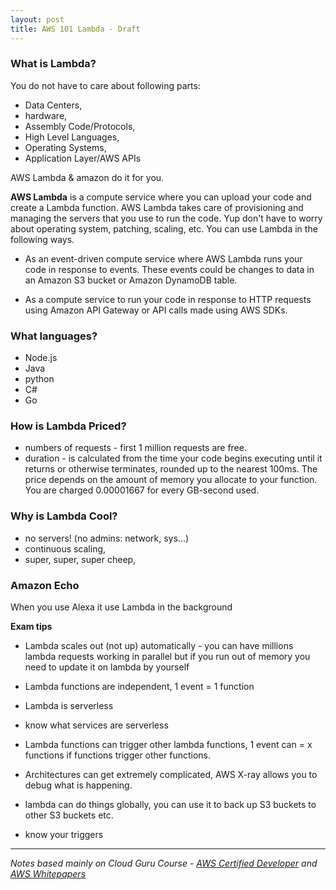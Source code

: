 ```yaml
---
layout: post
title: AWS 101 Lambda - Draft
---
```


### What is Lambda?

You do not have to care about following parts:
- Data Centers, 
- hardware, 
- Assembly Code/Protocols, 
- High Level Languages, 
- Operating Systems, 
- Application Layer/AWS APIs

AWS Lambda & amazon do it for you. 

**AWS Lambda** is a compute service where you can upload your code and create a Lambda function. AWS Lambda takes care of provisioning and managing the servers that you use to run the code. Yup don't have to worry about operating system, patching, scaling, etc. You can use Lambda in the following ways. 

- As an event-driven compute service where AWS Lambda runs your code in response to events. These events could be changes to data in an Amazon S3 bucket or Amazon DynamoDB table. 

- As a compute service to run your code in response to HTTP requests using Amazon API Gateway or API calls made using AWS SDKs. 


### What languages?

- Node.js
- Java
- python
- C#
- Go

### How is Lambda Priced?

- numbers of requests - first 1 million requests are free. 
- duration - is calculated from the time your code begins executing until it returns or otherwise terminates, rounded up to the nearest 100ms. The price depends on the amount of memory you allocate to your function. You are charged 0.00001667 for every GB-second used. 

### Why is Lambda Cool?

- no servers! (no admins: network, sys...)
- continuous scaling, 
- super, super, super cheep, 

### Amazon Echo

When you use Alexa it use Lambda in the background

**Exam tips** 
- Lambda scales out (not up) automatically - you can have millions lambda requests working in parallel but if you run out of memory you need to update it on lambda by yourself 
- Lambda functions are independent, 1 event = 1 function 
- Lambda is serverless
- know what services are serverless
- Lambda functions can trigger other lambda functions, 1 event can = x functions if functions trigger other functions. 

- Architectures can get extremely complicated, AWS X-ray allows you to debug what is happening.
- lambda can do things globally, you can use it to back up S3 buckets to other S3 buckets etc. 
- know your triggers



------------
*Notes based mainly on Cloud Guru Course - [AWS Certified Developer](https://acloud.guru/learn/aws-certified-developer-associate-june-2018) and [AWS Whitepapers](https://aws.amazon.com/whitepapers/)*